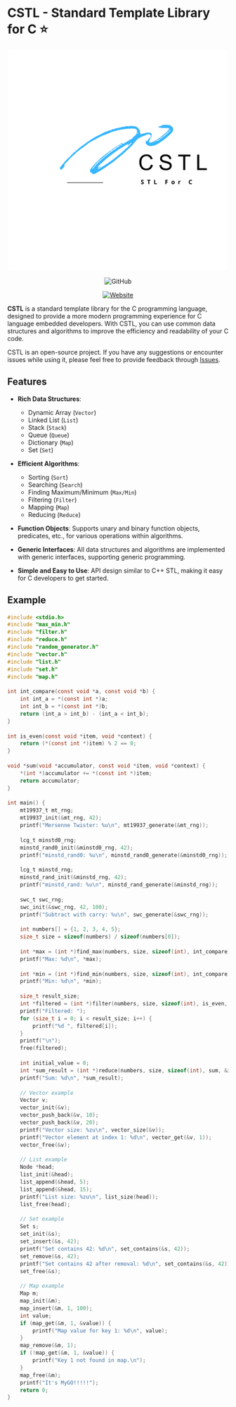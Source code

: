 # CSTL - Standard Template Library for C ⭐

<div align="center">
  
  ![CSTL Logo](/.github/logo.png)

  ![GitHub](https://img.shields.io/github/license/Chihaya-Yuka/CSTL)

  [![Website](https://img.shields.io/badge/Website-online-brightgreen)](https://cstl.awaland.xyz/)
  
</div>

**CSTL** is a standard template library for the C programming language, designed to provide a more modern programming experience for C language embedded developers. With CSTL, you can use common data structures and algorithms to improve the efficiency and readability of your C code.

CSTL is an open-source project. If you have any suggestions or encounter issues while using it, please feel free to provide feedback through [Issues](https://github.com/Chihaya-Yuka/CSTL/issues).

## Features

- **Rich Data Structures**:
  - Dynamic Array (`Vector`)
  - Linked List (`List`)
  - Stack (`Stack`)
  - Queue (`Queue`)
  - Dictionary (`Map`)
  - Set (`Set`)

- **Efficient Algorithms**:
  - Sorting (`Sort`)
  - Searching (`Search`)
  - Finding Maximum/Minimum (`Max/Min`)
  - Filtering (`Filter`)
  - Mapping (`Map`)
  - Reducing (`Reduce`)

- **Function Objects**: Supports unary and binary function objects, predicates, etc., for various operations within algorithms.

- **Generic Interfaces**: All data structures and algorithms are implemented with generic interfaces, supporting generic programming.

- **Simple and Easy to Use**: API design similar to C++ STL, making it easy for C developers to get started.

## Example

```C
#include <stdio.h>
#include "max_min.h"
#include "filter.h"
#include "reduce.h"
#include "random_generator.h"
#include "vector.h"
#include "list.h"
#include "set.h"
#include "map.h"

int int_compare(const void *a, const void *b) {
    int int_a = *(const int *)a;
    int int_b = *(const int *)b;
    return (int_a > int_b) - (int_a < int_b);
}

int is_even(const void *item, void *context) {
    return (*(const int *)item) % 2 == 0;
}

void *sum(void *accumulator, const void *item, void *context) {
    *(int *)accumulator += *(const int *)item;
    return accumulator;
}

int main() {
    mt19937_t mt_rng;
    mt19937_init(&mt_rng, 42);
    printf("Mersenne Twister: %u\n", mt19937_generate(&mt_rng));

    lcg_t minstd0_rng;
    minstd_rand0_init(&minstd0_rng, 42);
    printf("minstd_rand0: %u\n", minstd_rand0_generate(&minstd0_rng));

    lcg_t minstd_rng;
    minstd_rand_init(&minstd_rng, 42);
    printf("minstd_rand: %u\n", minstd_rand_generate(&minstd_rng));

    swc_t swc_rng;
    swc_init(&swc_rng, 42, 100);
    printf("Subtract with carry: %u\n", swc_generate(&swc_rng));

    int numbers[] = {1, 2, 3, 4, 5};
    size_t size = sizeof(numbers) / sizeof(numbers[0]);

    int *max = (int *)find_max(numbers, size, sizeof(int), int_compare);
    printf("Max: %d\n", *max);

    int *min = (int *)find_min(numbers, size, sizeof(int), int_compare);
    printf("Min: %d\n", *min);

    size_t result_size;
    int *filtered = (int *)filter(numbers, size, sizeof(int), is_even, NULL, &result_size);
    printf("Filtered: ");
    for (size_t i = 0; i < result_size; i++) {
        printf("%d ", filtered[i]);
    }
    printf("\n");
    free(filtered);

    int initial_value = 0;
    int *sum_result = (int *)reduce(numbers, size, sizeof(int), sum, &initial_value, NULL);
    printf("Sum: %d\n", *sum_result);

    // Vector example
    Vector v;
    vector_init(&v);
    vector_push_back(&v, 10);
    vector_push_back(&v, 20);
    printf("Vector size: %zu\n", vector_size(&v));
    printf("Vector element at index 1: %d\n", vector_get(&v, 1));
    vector_free(&v);

    // List example
    Node *head;
    list_init(&head);
    list_append(&head, 5);
    list_append(&head, 15);
    printf("List size: %zu\n", list_size(head));
    list_free(head);

    // Set example
    Set s;
    set_init(&s);
    set_insert(&s, 42);
    printf("Set contains 42: %d\n", set_contains(&s, 42));
    set_remove(&s, 42);
    printf("Set contains 42 after removal: %d\n", set_contains(&s, 42));
    set_free(&s);

    // Map example
    Map m;
    map_init(&m);
    map_insert(&m, 1, 100);
    int value;
    if (map_get(&m, 1, &value)) {
        printf("Map value for key 1: %d\n", value);
    }
    map_remove(&m, 1);
    if (!map_get(&m, 1, &value)) {
        printf("Key 1 not found in map.\n");
    }
    map_free(&m);
    printf("It's MyGO!!!!!");
    return 0;
}
```
